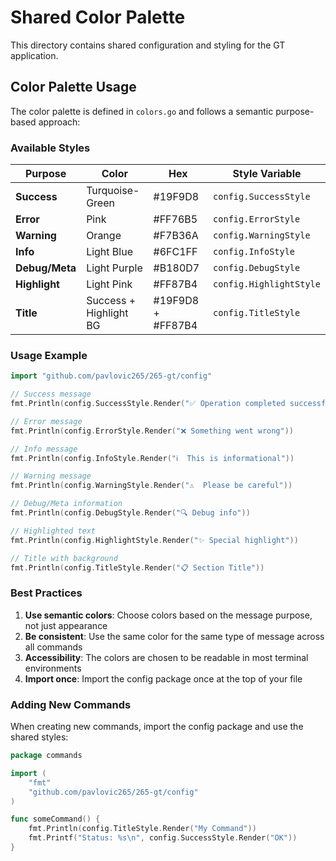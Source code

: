 # Shared Color Palette

This directory contains shared configuration and styling for the GT application.

## Color Palette Usage

The color palette is defined in `colors.go` and follows a semantic purpose-based approach:

### Available Styles

| Purpose | Color | Hex | Style Variable |
|---------|-------|-----|----------------|
| **Success** | Turquoise-Green | #19F9D8 | `config.SuccessStyle` |
| **Error** | Pink | #FF76B5 | `config.ErrorStyle` |
| **Warning** | Orange | #F7B36A | `config.WarningStyle` |
| **Info** | Light Blue | #6FC1FF | `config.InfoStyle` |
| **Debug/Meta** | Light Purple | #B180D7 | `config.DebugStyle` |
| **Highlight** | Light Pink | #FF87B4 | `config.HighlightStyle` |
| **Title** | Success + Highlight BG | #19F9D8 + #FF87B4 | `config.TitleStyle` |

### Usage Example

```go
import "github.com/pavlovic265/265-gt/config"

// Success message
fmt.Println(config.SuccessStyle.Render("✅ Operation completed successfully"))

// Error message
fmt.Println(config.ErrorStyle.Render("❌ Something went wrong"))

// Info message
fmt.Println(config.InfoStyle.Render("ℹ️  This is informational"))

// Warning message
fmt.Println(config.WarningStyle.Render("⚠️  Please be careful"))

// Debug/Meta information
fmt.Println(config.DebugStyle.Render("🔍 Debug info"))

// Highlighted text
fmt.Println(config.HighlightStyle.Render("✨ Special highlight"))

// Title with background
fmt.Println(config.TitleStyle.Render("📋 Section Title"))
```

### Best Practices

1. **Use semantic colors**: Choose colors based on the message purpose, not just appearance
2. **Be consistent**: Use the same color for the same type of message across all commands
3. **Accessibility**: The colors are chosen to be readable in most terminal environments
4. **Import once**: Import the config package once at the top of your file

### Adding New Commands

When creating new commands, import the config package and use the shared styles:

```go
package commands

import (
    "fmt"
    "github.com/pavlovic265/265-gt/config"
)

func someCommand() {
    fmt.Println(config.TitleStyle.Render("My Command"))
    fmt.Printf("Status: %s\n", config.SuccessStyle.Render("OK"))
}
``` 